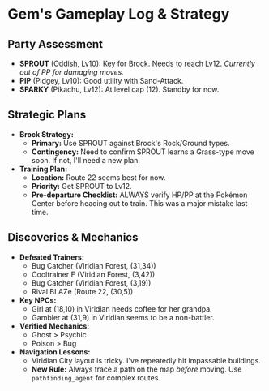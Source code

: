# Gem's Gameplay Log & Strategy

## Party Assessment
*   **SPROUT** (Oddish, Lv10): Key for Brock. Needs to reach Lv12. *Currently out of PP for damaging moves.*
*   **PIP** (Pidgey, Lv10): Good utility with Sand-Attack.
*   **SPARKY** (Pikachu, Lv12): At level cap (12). Standby for now.

## Strategic Plans
*   **Brock Strategy:**
    *   **Primary:** Use SPROUT against Brock's Rock/Ground types.
    *   **Contingency:** Need to confirm SPROUT learns a Grass-type move soon. If not, I'll need a new plan.
*   **Training Plan:**
    *   **Location:** Route 22 seems best for now.
    *   **Priority:** Get SPROUT to Lv12.
    *   **Pre-departure Checklist:** ALWAYS verify HP/PP at the Pokémon Center before heading out to train. This was a major mistake last time.

## Discoveries & Mechanics
*   **Defeated Trainers:**
    *   Bug Catcher (Viridian Forest, (31,34))
    *   Cooltrainer F (Viridian Forest, (3,42))
    *   Bug Catcher (Viridian Forest, (3,19))
    *   Rival BLAZe (Route 22, (30,5))
*   **Key NPCs:**
    *   Girl at (18,10) in Viridian needs coffee for her grandpa.
    *   Gambler at (31,9) in Viridian seems to be a non-battler.
*   **Verified Mechanics:**
    *   Ghost > Psychic
    *   Poison > Bug
*   **Navigation Lessons:**
    *   Viridian City layout is tricky. I've repeatedly hit impassable buildings.
    *   **New Rule:** Always trace a path on the map *before* moving. Use `pathfinding_agent` for complex routes.